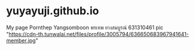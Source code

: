 # yuyayuji.github.io
My page 
Pornthep Yangsomboon 
พรเทพ ยางสมบูรณ์
631310461
pic "https://cdn-th.tunwalai.net/files/profile/3005794/636650683967941641-member.jpg"
